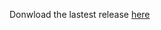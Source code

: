 Donwload the lastest release <a href="https://github.com/Davilone32Oficial/MinecraftLauncher/releases/tag/Minecraft">here</a>
